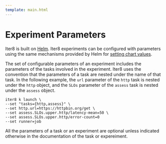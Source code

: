 ```yaml
---
template: main.html
---
```


# Experiment Parameters

Iter8 is built on [Helm](https://helm.sh). Iter8 experiments can be configured with parameters using the same mechanisms provided by Helm for [setting chart values](https://helm.sh/docs/chart_template_guide/values_files/#helm). 

The set of configurable parameters of an experiment includes the parameters of the tasks involved in the experiment. Iter8 uses the convention that the parameters of a task are nested under the name of that task. In the following example, the `url` parameter of the `http` task is nested under the `http` object, and the `SLOs` parameter of the `assess` task is nested under the `assess` object.

```shell
iter8 k launch \
--set "tasks={http,assess}" \
--set http.url=https://httpbin.org/get \
--set assess.SLOs.upper.http/latency-mean=50 \
--set assess.SLOs.upper.http/error-count=0
--set runner=job
```

All the parameters of a task or an experiment are optional unless indicated otherwise in the documentation of the task or expereiment.


